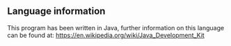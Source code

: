 <!--
TODO: Provide additional language information detailing the version and IDE used
-->
## Language information 
This program has been written in Java, further information on this language 
can be found at:
<https://en.wikipedia.org/wiki/Java_Development_Kit>
